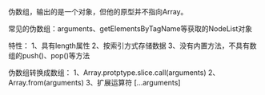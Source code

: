 伪数组，输出的是一个对象，但他的原型并不指向Array。

常见的伪数组：arguments、getElementsByTagName等获取的NodeList对象

特性：
    1、具有length属性
    2、按索引方式存储数据
    3、没有内置方法，不具有数组的push()、pop()等方法

伪数组转换成数组：
1、Array.protptype.slice.call(arguments)
2、Array.from(arguments)
3、扩展运算符 [...arguments]